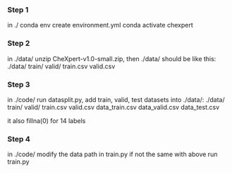 ### Step 1
in ./
conda env create environment.yml
conda activate chexpert

### Step 2
in ./data/
unzip CheXpert-v1.0-small.zip, then ./data/ should be like this:
./data/ train/
		valid/
		train.csv
		valid.csv

### Step 3
in ./code/
run datasplit.py, add train, valid, test datasets into ./data/:
./data/ train/
		valid/
		train.csv
		valid.csv
		data_train.csv
		data_valid.csv
		data_test.csv

it also fillna(0) for 14 labels 

### Step 4
in ./code/
modify the data path in train.py if not the same with above
run train.py



